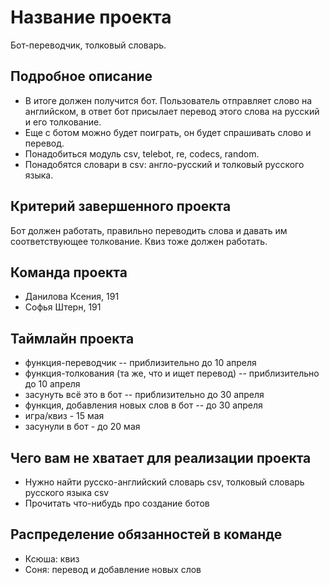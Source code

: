 # Название проекта

Бот-переводчик, толковый словарь.

## Подробное описание

- В итоге должен получится бот. Пользователь отправляет слово на английском, в ответ бот присылает перевод этого слова на русский и его толкование.
- Еще с ботом можно будет поиграть, он будет спрашивать слово и перевод.
- Понадобиться модуль csv, telebot, re, codecs, random.
- Понадобятся словари в csv: англо-русский и толковый русского языка.

## Критерий завершенного проекта

Бот должен работать, правильно переводить слова и давать им соответствующее толкование. Квиз тоже должен работать.

## Команда проекта

- Данилова Ксения, 191
- Софья Штерн, 191

## Таймлайн проекта

- функция-переводчик -- приблизительно до 10 апреля
- функция-толкования (та же, что и ищет перевод) -- приблизительно до 10 апреля
- засунуть всё это в бот -- приблизительно до 30 апреля
- функция, добавления новых слов в бот -- до 30 апреля
- игра/квиз - 15 мая
- засунули в бот - до 20 мая

## Чего вам не хватает для реализации проекта

- Нужно найти русско-английский словарь csv, толковый словарь русского языка csv
- Прочитать что-нибудь про создание ботов

## Распределение обязанностей в команде

- Ксюша: квиз
- Соня: перевод и добавление новых слов
